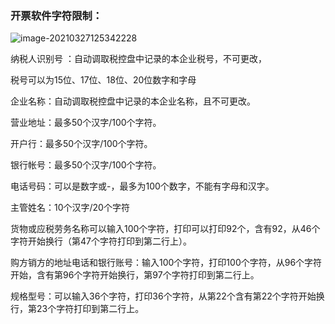 ### 开票软件字符限制：

![image-20210327125342228](../_imgs/image-20210327125342228.png)

纳税人识别号 ：自动调取税控盘中记录的本企业税号，不可更改，

税号可以为15位、17位、18位、20位数字和字母 

企业名称：自动调取税控盘中记录的本企业名称，且不可更改。 

营业地址：最多50个汉字/100个字符。 

开户行：最多50个汉字/100个字符。

 银行帐号：最多50个汉字/100个字符。 

电话号码：可以是数字或-，最多为100个数字，不能有字母和汉字。 

主管姓名：10个汉字/20个字符

货物或应税劳务名称可以输入100个字符，打印可以打印92个，含有92，从46个字符开始换行（第47个字符打印到第二行上）。 

购方销方的地址电话和银行账号：输入100个字符，打印100个字符，从96个字符开始，含有第96个字符开始换行，第97个字符打印到第二行上。

 规格型号：可以输入36个字符，打印36个字符，从第22个含有第22个字符开始换行，第23个字符打印到第二行上。



